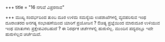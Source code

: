 +++
title = "16 ನಗುವೆ ವಿಪ್ರರನಾವ"

+++
ಮುಖ್ಯ ಸಂದರ್ಭದಿಂದ ತುಂಬ ದೂರ ಉಳಿದು ಸಮಸ್ಯೆಯ ಉಪಶಾಖೆಗಳಲ್ಲಿ ವ್ಯವಹರಿಸುವ ಇಂಥ ದೂರಾಂತರದ ಅನಗತ್ಯ ಸಂಭಾಷಣೆಯಿಂದ ಯಾರಿಗೆ ಪ್ರಯೋಜನ ? ಔಚಿತ್ಯ ಪ್ರಜ್ಞೆಯಿಂದ ಮಾರುದೂರ ಉಳಿಯುವ ಇಂಥ ಮಾತುಗಳು ಪ್ರಕ್ಷೇಪವಿರಬಹುದೆ ? ಈ ನಿರರ್ಥಕ ಚರ್ಚೆಗಳಲ್ಲಿ ಹುರುಳಿಲ್ಲ. ಮುಂದಿನ ಪದ್ಯದಲ್ಲೂ ಇದೇ ಹುರುಳಿಲ್ಲದ ಚರ್ಚೆಯಿದೆ.